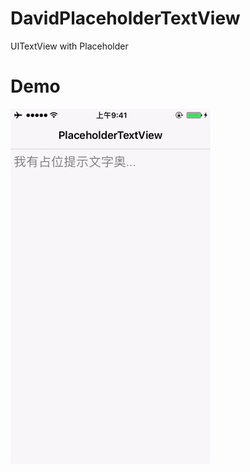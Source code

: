 DavidPlaceholderTextView
============================
UITextView with Placeholder

Demo
=================
![](https://github.com/Liqiankun//DavidPlaceholderTextView/raw/master/DavidPlaceholderTextView.gif) 
